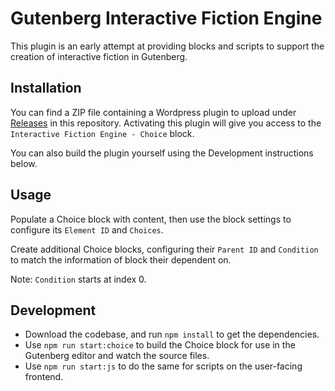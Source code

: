 # Gutenberg Interactive Fiction Engine

This plugin is an early attempt at providing blocks and scripts to support the creation of interactive fiction in Gutenberg.

## Installation

You can find a ZIP file containing a Wordpress plugin to upload under [Releases](https://github.com/artemiomorales/gutenberg-interactive-fiction-engine/releases/)  in this repository. Activating this plugin will give you access to the `Interactive Fiction Engine - Choice` block.

You can also build the plugin yourself using the Development instructions below.

## Usage

Populate a Choice block with content, then use the block settings to configure its `Element ID` and `Choices`.

Create additional Choice blocks, configuring their `Parent ID` and `Condition` to match the information of block their dependent on.

Note: `Condition` starts at index 0.

## Development

- Download the codebase, and run `npm install` to get the dependencies.
- Use `npm run start:choice` to build the Choice block for use in the Gutenberg editor and watch the source files.
- Use `npm run start:js` to do the same for scripts on the user-facing frontend.
